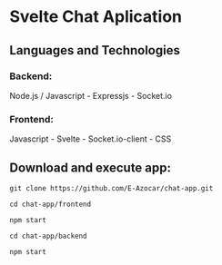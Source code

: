 # Svelte Chat Aplication

## Languages and Technologies
### Backend:
Node.js / Javascript - Expressjs - Socket.io
### Frontend:
Javascript - Svelte - Socket.io-client - CSS

## Download and execute app:

`git clone https://github.com/E-Azocar/chat-app.git`

`cd chat-app/frontend`

`npm start`

`cd chat-app/backend`

`npm start`
